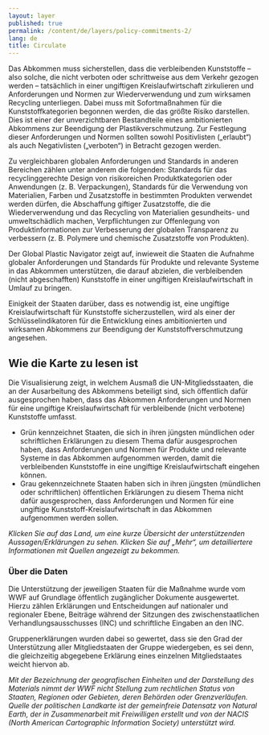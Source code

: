 ```yaml
---
layout: layer
published: true
permalink: /content/de/layers/policy-commitments-2/
lang: de
title: Circulate
---
```


Das Abkommen muss sicherstellen, dass die verbleibenden Kunststoffe – also solche, die nicht verboten oder schrittweise aus dem Verkehr gezogen werden – tatsächlich in einer ungiftigen Kreislaufwirtschaft zirkulieren und Anforderungen und Normen zur Wiederverwendung und zum wirksamen Recycling unterliegen. Dabei muss mit Sofortmaßnahmen für die Kunststoffkategorien begonnen werden, die das größte Risiko darstellen.  Dies ist einer der unverzichtbaren Bestandteile eines ambitionierten Abkommens zur Beendigung der Plastikverschmutzung. Zur Festlegung dieser Anforderungen und Normen sollten sowohl Positivlisten („erlaubt“) als auch Negativlisten („verboten“) in Betracht gezogen werden.

Zu vergleichbaren globalen Anforderungen und Standards in anderen Bereichen zählen unter anderem die folgenden: Standards für das recyclinggerechte Design von risikoreichen Produktkategorien oder Anwendungen (z. B. Verpackungen), Standards für die Verwendung von Materialien, Farben und Zusatzstoffe in bestimmten Produkten verwendet werden dürfen, die Abschaffung giftiger Zusatzstoffe, die die Wiederverwendung und das Recycling von Materialien gesundheits- und umweltschädlich machen, Verpflichtungen zur Offenlegung von Produktinformationen zur Verbesserung der globalen Transparenz zu verbessern (z. B. Polymere und chemische Zusatzstoffe von Produkten).

Der Global Plastic Navigator zeigt auf, inwieweit die Staaten die Aufnahme  globaler Anforderungen und Standards für Produkte und relevante Systeme in das Abkommen unterstützen, die darauf abzielen, die verbleibenden (nicht abgeschafften) Kunststoffe in einer ungiftigen Kreislaufwirtschaft in Umlauf zu bringen.

Einigkeit der Staaten darüber, dass es notwendig ist, eine ungiftige Kreislaufwirtschaft für Kunststoffe sicherzustellen, wird als einer der Schlüsselindikatoren für die Entwicklung eines ambitionierten und wirksamen Abkommens zur Beendigung der Kunststoffverschmutzung angesehen.


## Wie die Karte zu lesen ist

Die Visualisierung zeigt, in welchem Ausmaß die UN-Mitgliedsstaaten, die an der Ausarbeitung des Abkommens beteiligt sind, sich öffentlich dafür ausgesprochen haben, dass das Abkommen Anforderungen und Normen für eine ungiftige Kreislaufwirtschaft für verbleibende (nicht verbotene) Kunststoffe umfasst.

* Grün kennzeichnet Staaten, die sich in ihren jüngsten mündlichen oder schriftlichen Erklärungen zu diesem Thema dafür ausgesprochen haben, dass Anforderungen und Normen für Produkte und relevante Systeme in das Abkommen aufgenommen werden, damit die verbleibenden Kunststoffe in eine ungiftige Kreislaufwirtschaft eingehen können.
* Grau gekennzeichnete Staaten haben sich in ihren jüngsten (mündlichen oder schriftlichen) öffentlichen Erklärungen zu diesem Thema nicht dafür ausgesprochen, dass Anforderungen und Normen für eine ungiftige Kunststoff-Kreislaufwirtschaft in das Abkommen aufgenommen werden sollen.

_Klicken Sie auf das Land, um eine kurze Übersicht der unterstützenden Aussagen/Erklärungen zu sehen. Klicken Sie auf „Mehr“, um detailliertere Informationen mit Quellen angezeigt zu bekommen._

### Über die Daten

Die Unterstützung der jeweiligen Staaten für die Maßnahme wurde vom WWF auf Grundlage öffentlich zugänglicher Dokumente ausgewertet. Hierzu zählen Erklärungen und Entscheidungen auf nationaler und regionaler Ebene, Beiträge während der Sitzungen des zwischenstaatlichen Verhandlungsausschusses (INC) und schriftliche Eingaben an den INC.

Gruppenerklärungen wurden dabei so gewertet, dass sie den Grad der Unterstützung aller Mitgliedstaaten der Gruppe wiedergeben, es sei denn, die gleichzeitig abgegebene Erklärung eines einzelnen Mitgliedstaates weicht hiervon ab.

_Mit der Bezeichnung der geografischen Einheiten und der Darstellung des Materials nimmt der WWF nicht Stellung zum rechtlichen Status von Staaten, Regionen oder Gebieten, deren Behörden oder Grenzverläufen. Quelle der politischen Landkarte ist der gemeinfreie Datensatz von Natural Earth, der in Zusammenarbeit mit Freiwilligen erstellt und von der NACIS (North American Cartographic Information Society) unterstützt wird._
